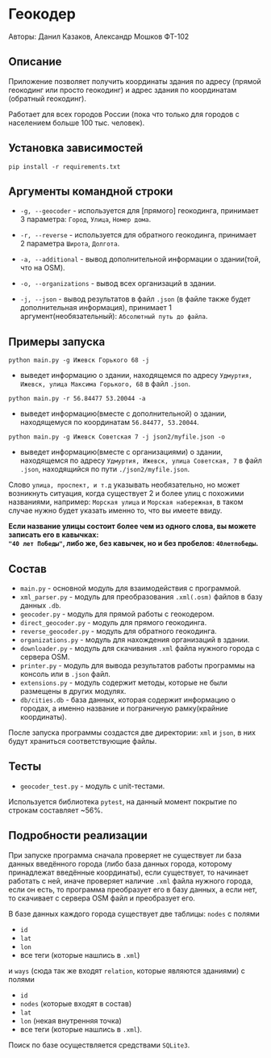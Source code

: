 # Геокодер

Авторы: Данил Казаков, Александр Мошков ФТ-102

## Описание

Приложение позволяет получить координаты здания по адресу (прямой геокодинг или просто геокодинг) и адрес здания по координатам (обратный геокодинг).

Работает для всех городов России (пока что только для городов с населением больше 100 тыс. человек).

## Установка зависимостей
```pip install -r requirements.txt```

## Аргументы командной строки

- ```-g, --geocoder``` - используется для [прямого] геокодинга, принимает 3 параметра: ```Город```, ```Улица```, ```Номер дома```.

- ```-r, --reverse``` - используется для обратного геокодинга, принимает 2 параметра ```Широта```, ```Долгота```.

- ```-a, --additional``` - вывод дополнительной информации о здании(той, что на OSM).

- ```-o, --organizations``` - вывод всех организаций в здании.

- ```-j, --json``` - вывод результатов в файл ```.json``` (в файле также будет дополнительная информация), принимает 1 аргумент(необязательный): ```Абсолютный путь до файла```.

## Примеры запуска

```python main.py -g Ижевск Горького 68 -j``` 
- выведет информацию о здании, находящемся по адресу ```Удмуртия, Ижевск, улица Максима Горького, 68``` в файл ```.json```.

```python main.py -r 56.84477 53.20044 -a```
- выведет информацию(вместе с дополнительной) о здании, находящемуся по координатам ```56.84477, 53.20044```.

```python main.py -g Ижевск Советская 7 -j json2/myfile.json -o```
- выведет информацию(вместе с организациями) о здании, находящемся по адресу ```Удмуртия, Ижевск, улица Советская, 7``` в файл ```.json```, находящийся по пути ```./json2/myfile.json```.


Слово ```улица, проспект, и т.д``` указывать необязательно, но может возникнуть ситуация, когда существует 2 и более улиц с похожими названиями, например: ```Морская улица``` и ```Морская набережная```, в таком случае нужно будет указать именно то, что вы имеете ввиду.

__Если название улицы состоит более чем из одного слова, вы можете записать его в кавычках:  
```"40 лет Победы"```, либо же, без кавычек, но и без пробелов: ```40летпобеды```.__

## Состав

- ```main.py``` - основной модуль для взаимодействия с программой.
- ```xml_parser.py``` - модуль для преобразования ```.xml(.osm)``` файлов в базу данных ```.db```.
- ```geocoder.py``` - модуль для прямой работы с геокодером.
- ```direct_geocoder.py``` - модуль для прямого геокодинга.
- ```reverse_geocoder.py``` - модуль для обратного геокодинга.
- ```organizations.py``` - модуль для нахождения организаций в здании.
- ```downloader.py``` - модуль для скачивания ```.xml``` файла нужного города с сервера OSM.
- ```printer.py``` - модуль для вывода результатов работы программы на консоль или в ```.json``` файл.
- ```extensions.py``` - модуль содержит методы, которые не были размещены в других модулях.
- ```db/cities.db``` - база данных, которая содержит информацию о городах, а именно название и пограничную рамку(крайние координаты).

После запуска программы создастся две директории: ```xml``` и ```json```, в них будут храниться соответствующие файлы.

## Тесты

- ```geocoder_test.py``` - модуль с unit-тестами.

Используется библиотека ```pytest```, на данный момент покрытие по строкам составляет ~56%.

## Подробности реализации

При запуске программа сначала проверяет не существует ли база данных введённого города (либо база данных города, которому принадлежат введённые координаты), если существует, то начинает работать с ней, иначе проверяет наличие ```.xml``` файла нужного города, если он есть, то программа преобразует его в базу данных, а если нет, то скачивает с сервера OSM файл и преобразует его.

В базе данных каждого города существует две таблицы: ```nodes``` с полями 
- ```id```
- ```lat```
- ```lon```
- все теги (которые нашлись в ```.xml```)

и ```ways``` (сюда так же входят ```relation```, которые являются зданиями) с полями 
- ```id```
- ```nodes``` (которые входят в состав) 
- ```lat```
- ```lon``` (некая внутренняя точка) 
- все теги (которые нашлись в ```.xml```).

Поиск по базе осуществляется средствами ```SQLite3```.
